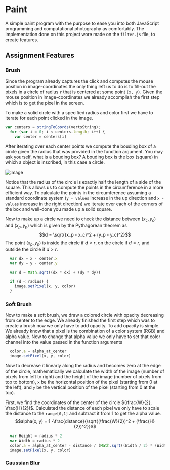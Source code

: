 # Paint

A simple paint program with the purpose to ease you into both JavaScript programming and computational photography as 
comfortably.
The implementation done on this project wore made on the ```filter.js``` file, to create features.

## Assignment Features

### Brush

Since the program already captures the click and computes the mouse position in image-coordinates the only thing left us to do is to fill-out the pixels in a circle of radius ```r``` that is centered at some point ```(x, y)```.
Given the mouse position in image-coordinates we already accomplish the first step which is to get the pixel in the screen.

To make a solid circle with a specified radius and color first we have to iterate for each point clicked in the image.
```js
var centers = stringToCoords(vertsString);
  for (var i = 0; i < centers.length; i++) {
    var center = centers[i]
```

After iterating over each center points we compute the bouding box of a circle given the radius that was provided in the function argument.
You may ask yourself, what is a bouding box? 
A bouding box is the box (square) in which a object is inscribed, in this case a circle.

![image](https://github.com/Sengeki1/JS_Paint_COS426/assets/106749775/59acaa35-c38b-4839-b44b-28cd8ed14e31)

Notice that the radius of the circle is exactly half the length of a side of the square.
This allows us to compute the points in the circumference in a more efficient way.
To calculate the points in the circumference assuming a standard coordinate system (```y - values``` increase in the up direction and ```x - values``` increase in the right direction)
we iterate over each of the corners of the box and well-done you made up a solid square.

Now to make up a circle we need to check the distance between $(x_c, y_c)$ and $(x_p, y_p)$ which is given by the Pythagorean theorem as
$$d = \sqrt{(x_p - x_c)^2 + (y_p - y_c)^2}$$
The point  $(x_p, y_p)$ is inside the circle if $d < r$, on the circle if $d = r$, and outside the circle if $d > r$.
```js
  var dx = x - center.x
  var dy = y - center.y 

  var d = Math.sqrt((dx * dx) + (dy * dy))

  if (d < radius) {
    image.setPixel(x, y, color)
  }
```

### Soft Brush

Now to make a soft brush, we draw a colored circle with opacity decreasing from center to the edge. We already finished the first step which was to create a brush now we only have to add opacity.
To add opacity is simple. We already know that a pixel is the combination of a color system (RGB) and alpha value. Now to change that alpha value we only have to set that color channel into the value passed in the function arguments
```js
  color.a = alpha_at_center
  image.setPixel(x, y, color)
```
Now to decrease it linearly along the radius and becomes zero at the edge of the circle, mathematically we calculate the width of the image (number of pixels from left to right) and the height of the image (number of pixels from top to bottom), ```x``` be the horizontal position of the pixel (starting from 0 at the left), and ```y``` be the vertical position of the pixel (starting from 0 at the top).

First, we find the coordinates of the center of the circle $(\frac{W}{2}, \frac{H}{2})$. Calculated the distance of each pixel we only have to scale the distance to the ```range[0,1]``` and subtract it from 1 to get the alpha value.
$$alpha(x, y) = 1 -\frac{distance}{\sqrt{(\frac{W}{2})^2 + (\frac{H}{2})^2}}$$
```js
  var Height = radius * 2
  var Width = radius * 2
  color.a = alpha_at_center - distance / (Math.sqrt((Width / 2) * (Width / 2) + (Height / 2) * (Height / 2)))
  image.setPixel(x, y, color)
```

### Gaussian Blur
